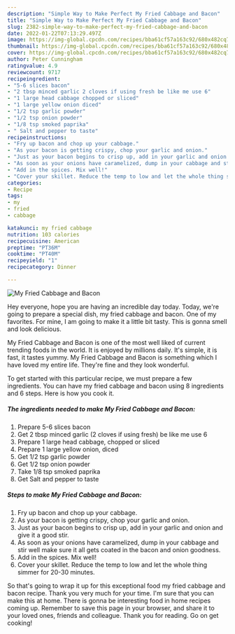 ```yaml
---
description: "Simple Way to Make Perfect My Fried Cabbage and Bacon"
title: "Simple Way to Make Perfect My Fried Cabbage and Bacon"
slug: 2382-simple-way-to-make-perfect-my-fried-cabbage-and-bacon
date: 2022-01-22T07:13:29.497Z
image: https://img-global.cpcdn.com/recipes/bba61cf57a163c92/680x482cq70/my-fried-cabbage-and-bacon-recipe-main-photo.jpg
thumbnail: https://img-global.cpcdn.com/recipes/bba61cf57a163c92/680x482cq70/my-fried-cabbage-and-bacon-recipe-main-photo.jpg
cover: https://img-global.cpcdn.com/recipes/bba61cf57a163c92/680x482cq70/my-fried-cabbage-and-bacon-recipe-main-photo.jpg
author: Peter Cunningham
ratingvalue: 4.9
reviewcount: 9717
recipeingredient:
- "5-6 slices bacon"
- "2 tbsp minced garlic 2 cloves if using fresh be like me use 6"
- "1 large head cabbage chopped or sliced"
- "1 large yellow onion diced"
- "1/2 tsp garlic powder"
- "1/2 tsp onion powder"
- "1/8 tsp smoked paprika"
- " Salt and pepper to taste"
recipeinstructions:
- "Fry up bacon and chop up your cabbage."
- "As your bacon is getting crispy, chop your garlic and onion."
- "Just as your bacon begins to crisp up, add in your garlic and onion and give it a good stir."
- "As soon as your onions have caramelized, dump in your cabbage and stir well make sure it all gets coated in the bacon and onion goodness."
- "Add in the spices. Mix well!"
- "Cover your skillet. Reduce the temp to low and let the whole thing simmer for 20-30 minutes."
categories:
- Recipe
tags:
- my
- fried
- cabbage

katakunci: my fried cabbage 
nutrition: 103 calories
recipecuisine: American
preptime: "PT36M"
cooktime: "PT40M"
recipeyield: "1"
recipecategory: Dinner

---
```



![My Fried Cabbage and Bacon](https://img-global.cpcdn.com/recipes/bba61cf57a163c92/680x482cq70/my-fried-cabbage-and-bacon-recipe-main-photo.jpg)

Hey everyone, hope you are having an incredible day today. Today, we're going to prepare a special dish, my fried cabbage and bacon. One of my favorites. For mine, I am going to make it a little bit tasty. This is gonna smell and look delicious.

My Fried Cabbage and Bacon is one of the most well liked of current trending foods in the world. It is enjoyed by millions daily. It's simple, it is fast, it tastes yummy. My Fried Cabbage and Bacon is something which I have loved my entire life. They're fine and they look wonderful.




To get started with this particular recipe, we must prepare a few ingredients. You can have my fried cabbage and bacon using 8 ingredients and 6 steps. Here is how you cook it.

<!--inarticleads1-->

##### The ingredients needed to make My Fried Cabbage and Bacon:

1. Prepare 5-6 slices bacon
1. Get 2 tbsp minced garlic (2 cloves if using fresh) be like me use 6
1. Prepare 1 large head cabbage, chopped or sliced
1. Prepare 1 large yellow onion, diced
1. Get 1/2 tsp garlic powder
1. Get 1/2 tsp onion powder
1. Take 1/8 tsp smoked paprika
1. Get  Salt and pepper to taste




<!--inarticleads2-->

##### Steps to make My Fried Cabbage and Bacon:

1. Fry up bacon and chop up your cabbage.
1. As your bacon is getting crispy, chop your garlic and onion.
1. Just as your bacon begins to crisp up, add in your garlic and onion and give it a good stir.
1. As soon as your onions have caramelized, dump in your cabbage and stir well make sure it all gets coated in the bacon and onion goodness.
1. Add in the spices. Mix well!
1. Cover your skillet. Reduce the temp to low and let the whole thing simmer for 20-30 minutes.




So that's going to wrap it up for this exceptional food my fried cabbage and bacon recipe. Thank you very much for your time. I'm sure that you can make this at home. There is gonna be interesting food in home recipes coming up. Remember to save this page in your browser, and share it to your loved ones, friends and colleague. Thank you for reading. Go on get cooking!
